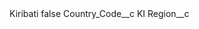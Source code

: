 <?xml version="1.0" encoding="UTF-8"?>
<CustomMetadata xmlns="http://soap.sforce.com/2006/04/metadata" xmlns:xsi="http://www.w3.org/2001/XMLSchema-instance" xmlns:xsd="http://www.w3.org/2001/XMLSchema">
    <label>Kiribati</label>
    <protected>false</protected>
    <values>
        <field>Country_Code__c</field>
        <value xsi:type="xsd:string">KI</value>
    </values>
    <values>
        <field>Region__c</field>
        <value xsi:nil="true"/>
    </values>
</CustomMetadata>
